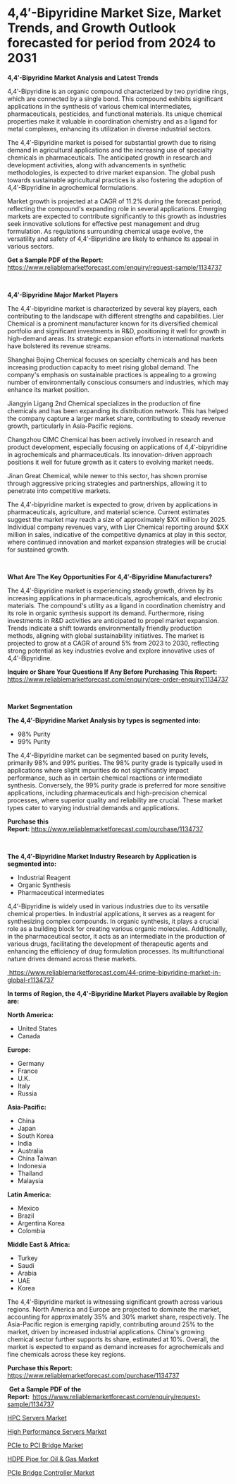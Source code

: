 <p><h1>4,4′-Bipyridine Market Size, Market Trends, and Growth Outlook forecasted for period from 2024 to 2031</h1></p><p><strong>4,4′-Bipyridine Market Analysis and Latest Trends</strong></p>
<p><p>4,4′-Bipyridine is an organic compound characterized by two pyridine rings, which are connected by a single bond. This compound exhibits significant applications in the synthesis of various chemical intermediates, pharmaceuticals, pesticides, and functional materials. Its unique chemical properties make it valuable in coordination chemistry and as a ligand for metal complexes, enhancing its utilization in diverse industrial sectors.</p><p>The 4,4′-Bipyridine market is poised for substantial growth due to rising demand in agricultural applications and the increasing use of specialty chemicals in pharmaceuticals. The anticipated growth in research and development activities, along with advancements in synthetic methodologies, is expected to drive market expansion. The global push towards sustainable agricultural practices is also fostering the adoption of 4,4′-Bipyridine in agrochemical formulations.</p><p>Market growth is projected at a CAGR of 11.2% during the forecast period, reflecting the compound's expanding role in several applications. Emerging markets are expected to contribute significantly to this growth as industries seek innovative solutions for effective pest management and drug formulation. As regulations surrounding chemical usage evolve, the versatility and safety of 4,4′-Bipyridine are likely to enhance its appeal in various sectors.</p></p>
<p><strong>Get a Sample PDF of the Report:&nbsp;</strong> <a href="https://www.reliablemarketforecast.com/enquiry/request-sample/1134737?utm_campaign=1108&utm_medium=2&utm_source=Github&utm_content=ia&utm_term=18122024&utm_id=44-bipyridine">https://www.reliablemarketforecast.com/enquiry/request-sample/1134737</a></p>
<p>&nbsp;</p>
<p><strong>4,4′-Bipyridine Major Market Players</strong></p>
<p><p>The 4,4′-bipyridine market is characterized by several key players, each contributing to the landscape with different strengths and capabilities. Lier Chemical is a prominent manufacturer known for its diversified chemical portfolio and significant investments in R&D, positioning it well for growth in high-demand areas. Its strategic expansion efforts in international markets have bolstered its revenue streams.</p><p>Shanghai Bojing Chemical focuses on specialty chemicals and has been increasing production capacity to meet rising global demand. The company's emphasis on sustainable practices is appealing to a growing number of environmentally conscious consumers and industries, which may enhance its market position.</p><p>Jiangyin Ligang 2nd Chemical specializes in the production of fine chemicals and has been expanding its distribution network. This has helped the company capture a larger market share, contributing to steady revenue growth, particularly in Asia-Pacific regions.</p><p>Changzhou CIMC Chemical has been actively involved in research and product development, especially focusing on applications of 4,4′-bipyridine in agrochemicals and pharmaceuticals. Its innovation-driven approach positions it well for future growth as it caters to evolving market needs.</p><p>Jinan Great Chemical, while newer to this sector, has shown promise through aggressive pricing strategies and partnerships, allowing it to penetrate into competitive markets.</p><p>The 4,4′-bipyridine market is expected to grow, driven by applications in pharmaceuticals, agriculture, and material science. Current estimates suggest the market may reach a size of approximately $XX million by 2025. Individual company revenues vary, with Lier Chemical reporting around $XX million in sales, indicative of the competitive dynamics at play in this sector, where continued innovation and market expansion strategies will be crucial for sustained growth.</p></p>
<p>&nbsp;</p>
<p><strong>What Are The Key Opportunities For 4,4′-Bipyridine Manufacturers?</strong></p>
<p><p>The 4,4′-Bipyridine market is experiencing steady growth, driven by its increasing applications in pharmaceuticals, agrochemicals, and electronic materials. The compound's utility as a ligand in coordination chemistry and its role in organic synthesis support its demand. Furthermore, rising investments in R&D activities are anticipated to propel market expansion. Trends indicate a shift towards environmentally friendly production methods, aligning with global sustainability initiatives. The market is projected to grow at a CAGR of around 5% from 2023 to 2030, reflecting strong potential as key industries evolve and explore innovative uses of 4,4′-Bipyridine.</p></p>
<p><strong>Inquire or Share Your Questions If Any Before Purchasing This Report:</strong> <a href="https://www.reliablemarketforecast.com/enquiry/pre-order-enquiry/1134737?utm_campaign=1108&utm_medium=2&utm_source=Github&utm_content=ia&utm_term=18122024&utm_id=44-bipyridine">https://www.reliablemarketforecast.com/enquiry/pre-order-enquiry/1134737</a></p>
<p>&nbsp;</p>
<p><strong>Market Segmentation</strong></p>
<p><strong>The 4,4′-Bipyridine Market Analysis by types is segmented into:</strong></p>
<p><ul><li>98% Purity</li><li>99% Purity</li></ul></p>
<p><p>The 4,4′-Bipyridine market can be segmented based on purity levels, primarily 98% and 99% purities. The 98% purity grade is typically used in applications where slight impurities do not significantly impact performance, such as in certain chemical reactions or intermediate synthesis. Conversely, the 99% purity grade is preferred for more sensitive applications, including pharmaceuticals and high-precision chemical processes, where superior quality and reliability are crucial. These market types cater to varying industrial demands and applications.</p></p>
<p><strong>Purchase this Report:&nbsp;</strong><a href="https://www.reliablemarketforecast.com/purchase/1134737?utm_campaign=1108&utm_medium=2&utm_source=Github&utm_content=ia&utm_term=18122024&utm_id=44-bipyridine">https://www.reliablemarketforecast.com/purchase/1134737</a></p>
<p>&nbsp;</p>
<p><strong>The 4,4′-Bipyridine Market Industry Research by Application is segmented into:</strong></p>
<p><ul><li>Industrial Reagent</li><li>Organic Synthesis</li><li>Pharmaceutical intermediates</li></ul></p>
<p><p>4,4′-Bipyridine is widely used in various industries due to its versatile chemical properties. In industrial applications, it serves as a reagent for synthesizing complex compounds. In organic synthesis, it plays a crucial role as a building block for creating various organic molecules. Additionally, in the pharmaceutical sector, it acts as an intermediate in the production of various drugs, facilitating the development of therapeutic agents and enhancing the efficiency of drug formulation processes. Its multifunctional nature drives demand across these markets.</p></p>
<p><a href="https://www.reliablemarketforecast.com/44-prime-bipyridine-market-in-global-r1134737?utm_campaign=1108&utm_medium=2&utm_source=Github&utm_content=ia&utm_term=18122024&utm_id=44-bipyridine">&nbsp;https://www.reliablemarketforecast.com/44-prime-bipyridine-market-in-global-r1134737</a></p>
<p><strong>In terms of Region, the 4,4′-Bipyridine Market Players available by Region are:</strong></p>
<p>
    <p> <strong> North America: </strong>
        <ul>
            <li>United States</li>
            <li>Canada</li>
        </ul>
        </p> 
    <p> <strong> Europe: </strong>
        <ul>
            <li>Germany</li>
            <li>France</li>
            <li>U.K.</li>
            <li>Italy</li>
            <li>Russia</li>
        </ul>
        </p> 
    <p> <strong> Asia-Pacific: </strong>
        <ul>
            <li>China</li>
            <li>Japan</li>
            <li>South Korea</li>
            <li>India</li>
            <li>Australia</li>
            <li>China Taiwan</li>
            <li>Indonesia</li>
            <li>Thailand</li>
            <li>Malaysia</li>
        </ul>
        </p> 
    <p> <strong> Latin America: </strong>
        <ul>
            <li>Mexico</li>
            <li>Brazil</li>
            <li>Argentina Korea</li>
            <li>Colombia</li>
        </ul>
        </p> 
    <p> <strong> Middle East & Africa: </strong>
        <ul>
            <li>Turkey</li>
            <li>Saudi</li>
            <li>Arabia</li>
            <li>UAE</li>
            <li>Korea</li>
        </ul>
    </p>
    </p>
<p><p>The 4,4′-Bipyridine market is witnessing significant growth across various regions. North America and Europe are projected to dominate the market, accounting for approximately 35% and 30% market share, respectively. The Asia-Pacific region is emerging rapidly, contributing around 25% to the market, driven by increased industrial applications. China's growing chemical sector further supports its share, estimated at 10%. Overall, the market is expected to expand as demand increases for agrochemicals and fine chemicals across these key regions.</p></p>
<p><strong>Purchase this Report: </strong><a href="https://www.reliablemarketforecast.com/purchase/1134737?utm_campaign=1108&utm_medium=2&utm_source=Github&utm_content=ia&utm_term=18122024&utm_id=44-bipyridine">https://www.reliablemarketforecast.com/purchase/1134737</a></p>
<p>&nbsp;<strong>Get a Sample PDF of the Report:&nbsp;&nbsp;</strong><a href="https://www.reliablemarketforecast.com/enquiry/request-sample/1134737?utm_campaign=1108&utm_medium=2&utm_source=Github&utm_content=ia&utm_term=18122024&utm_id=44-bipyridine">https://www.reliablemarketforecast.com/enquiry/request-sample/1134737</a></p>
<p><strong></strong></p>
<p><p><a href="https://www.linkedin.com/pulse/hpc-servers-market-size-overview-comprehensive-industry-kvbse?utm_campaign=1108&utm_medium=2&utm_source=Github&utm_content=ia&utm_term=18122024&utm_id=44-bipyridine">HPC Servers Market</a></p><p><a href="https://www.linkedin.com/pulse/c-glance-reports-anmec?utm_campaign=1108&utm_medium=2&utm_source=Github&utm_content=ia&utm_term=18122024&utm_id=44-bipyridine">High Performance Servers Market</a></p><p><a href="https://www.linkedin.com/pulse/p-factrackr-ho6he?utm_campaign=1108&utm_medium=2&utm_source=Github&utm_content=ia&utm_term=18122024&utm_id=44-bipyridine">PCIe to PCI Bridge Market</a></p><p><a href="https://github.com/CliffMedina6/Market-Research-Report-List-7/blob/main/hdpe-pipe-for-oil-gas-market.md?utm_campaign=1108&utm_medium=2&utm_source=Github&utm_content=ia&utm_term=18122024&utm_id=44-bipyridine">HDPE Pipe for Oil & Gas Market</a></p><p><a href="https://www.linkedin.com/pulse/p-factrackr-ho6he?utm_campaign=1108&utm_medium=2&utm_source=Github&utm_content=ia&utm_term=18122024&utm_id=44-bipyridine">PCIe Bridge Controller Market</a></p></p>